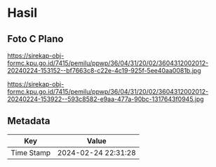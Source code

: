 # Hasil

## Foto C Plano

https://sirekap-obj-formc.kpu.go.id/7415/pemilu/ppwp/36/04/31/20/02/3604312002012-20240224-153152--bf7663c8-c22e-4c19-925f-5ee40aa0081b.jpg

https://sirekap-obj-formc.kpu.go.id/7415/pemilu/ppwp/36/04/31/20/02/3604312002012-20240224-153922--593c8582-e9aa-477a-90bc-1317643f0945.jpg


## Metadata

| Key        | Value               |
| ---------- | ------------------- |
| Time Stamp | 2024-02-24 22:31:28 |



